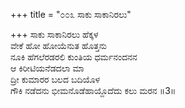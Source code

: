 +++
title = "೦೦೩ ಸಾಕು ಸಾಕಾನಿರಲು"

+++
ಸಾಕು ಸಾಕಾನಿರಲು ಹೆಕ್ಕಳ  
ವೇಕೆ ಹೋ ಹೋಯೆನುತ ಹೊತ್ತನು  
ನೂಕಿ ಹೆಗಲೆರಡರಲಿ ಕುಂತಿಯ ಧರ್ಮನಂದನನ   
ಆ ಕಿರೀಟಿಯನೆಡದಲಾ ಮಾ  
ದ್ರೀ ಕುಮಾರರ ಬಲದ ಬದಿಯೊಳ       
ಗೌಕಿ ನಡೆದನು ಭೀಮನೊಡೆಹಾಯ್ದೊದೆದು ಕಲು ಮರನ    ॥3॥